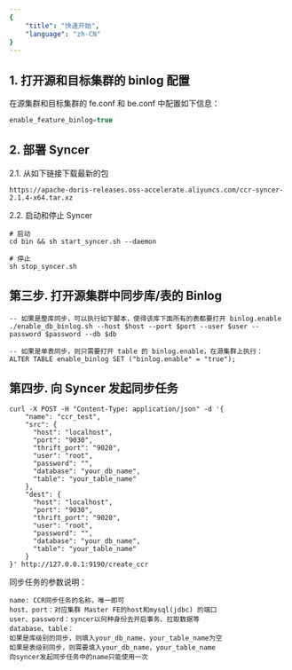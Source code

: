 ```yaml
---
{
    "title": "快速开始",
    "language": "zh-CN"
}
---
```


<!--
Licensed to the Apache Software Foundation (ASF) under one
or more contributor license agreements.  See the NOTICE file
distributed with this work for additional information
regarding copyright ownership.  The ASF licenses this file
to you under the Apache License, Version 2.0 (the
"License"); you may not use this file except in compliance
with the License.  You may obtain a copy of the License at

  http://www.apache.org/licenses/LICENSE-2.0

Unless required by applicable law or agreed to in writing,
software distributed under the License is distributed on an
"AS IS" BASIS, WITHOUT WARRANTIES OR CONDITIONS OF ANY
KIND, either express or implied.  See the License for the
specific language governing permissions and limitations
under the License.
-->

## 1. 打开源和目标集群的 binlog 配置

在源集群和目标集群的 fe.conf 和 be.conf 中配置如下信息：

```sql
enable_feature_binlog=true
```

## 2. 部署 Syncer

2.1. 从如下链接下载最新的包

`https://apache-doris-releases.oss-accelerate.aliyuncs.com/ccr-syncer-2.1.4-x64.tar.xz`

2.2. 启动和停止 Syncer

```shell
# 启动
cd bin && sh start_syncer.sh --daemon

# 停止
sh stop_syncer.sh
```

## 第三步. 打开源集群中同步库/表的 Binlog

```shell
-- 如果是整库同步，可以执行如下脚本，使得该库下面所有的表都要打开 binlog.enable
./enable_db_binlog.sh --host $host --port $port --user $user --password $password --db $db

-- 如果是单表同步，则只需要打开 table 的 binlog.enable，在源集群上执行：
ALTER TABLE enable_binlog SET ("binlog.enable" = "true");
```

## 第四步. 向 Syncer 发起同步任务

```shell
curl -X POST -H "Content-Type: application/json" -d '{
    "name": "ccr_test",
    "src": {
      "host": "localhost",
      "port": "9030",
      "thrift_port": "9020",
      "user": "root",
      "password": "",
      "database": "your_db_name",
      "table": "your_table_name"
    },
    "dest": {
      "host": "localhost",
      "port": "9030",
      "thrift_port": "9020",
      "user": "root",
      "password": "",
      "database": "your_db_name",
      "table": "your_table_name"
    }
}' http://127.0.0.1:9190/create_ccr
```

同步任务的参数说明：

```shell
name: CCR同步任务的名称，唯一即可
host、port：对应集群 Master FE的host和mysql(jdbc) 的端口
user、password：syncer以何种身份去开启事务、拉取数据等
database、table：
如果是库级别的同步，则填入your_db_name，your_table_name为空
如果是表级别同步，则需要填入your_db_name，your_table_name
向syncer发起同步任务中的name只能使用一次
```
